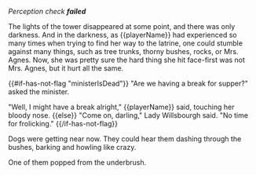 _Perception check **failed**_

The lights of the tower disappeared at some point, and there was only darkness. And in the darkness, as {{playerName}} had experienced so many times when trying to find her way to the latrine, one could stumble against many things, such as tree trunks, thorny bushes, rocks, or Mrs. Agnes. Now, she was pretty sure the hard thing she hit face-first was not Mrs. Agnes, but it hurt all the same.

{{#if-has-not-flag "ministerIsDead"}}
"Are we having a break for supper?" asked the minister.

"Well, I might have a break alright," {{playerName}} said, touching her bloody nose.
{{else}}
"Come on, darling," Lady Willsbourgh said. "No time for frolicking."
{{/if-has-not-flag}}

Dogs were getting near now. They could hear them dashing through the bushes, barking and howling like crazy.

One of them popped from the underbrush.

